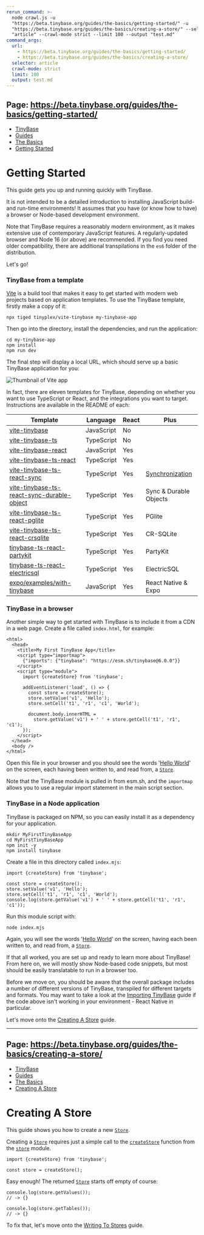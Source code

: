 ```yaml
---
rerun_command: >-
  node crawl.js -u
  "https://beta.tinybase.org/guides/the-basics/getting-started/" -u
  "https://beta.tinybase.org/guides/the-basics/creating-a-store/" --selector
  "article" --crawl-mode strict --limit 100 --output "test.md"
command_args:
  url:
    - https://beta.tinybase.org/guides/the-basics/getting-started/
    - https://beta.tinybase.org/guides/the-basics/creating-a-store/
  selector: article
  crawl-mode: strict
  limit: 100
  output: test.md
---
```


## Page: https://beta.tinybase.org/guides/the-basics/getting-started/

*   [TinyBase](/)
*   [Guides](/guides/)
*   [The Basics](/guides/the-basics/)
*   [Getting Started](/guides/the-basics/getting-started/)

# Getting Started

This guide gets you up and running quickly with TinyBase.

It is not intended to be a detailed introduction to installing JavaScript build- and run-time environments! It assumes that you have (or know how to have) a browser or Node-based development environment.

Note that TinyBase requires a reasonably modern environment, as it makes extensive use of contemporary JavaScript features. A regularly-updated browser and Node 16 (or above) are recommended. If you find you need older compatibility, there are additional transpilations in the `es6` folder of the distribution.

Let's go!

### TinyBase from a template

[Vite](https://vitejs.dev/) is a build tool that makes it easy to get started with modern web projects based on application templates. To use the TinyBase template, firstly make a copy of it:

    npx tiged tinyplex/vite-tinybase my-tinybase-app
    

Then go into the directory, install the dependencies, and run the application:

    cd my-tinybase-app
    npm install
    npm run dev
    

The final step will display a local URL, which should serve up a basic TinyBase application for you:

![Thumbnail of Vite app](/vite-tinybase.png "Thumbnail of Vite app")

In fact, there are eleven templates for TinyBase, depending on whether you want to use TypeScript or React, and the integrations you want to target. Instructions are available in the README of each:

| Template | Language | React | Plus |
| --- | --- | --- | --- |
| [vite-tinybase](https://github.com/tinyplex/vite-tinybase) | JavaScript | No |  |
| [vite-tinybase-ts](https://github.com/tinyplex/vite-tinybase-ts) | TypeScript | No |  |
| [vite-tinybase-react](https://github.com/tinyplex/vite-tinybase-react) | JavaScript | Yes |  |
| [vite-tinybase-ts-react](https://github.com/tinyplex/vite-tinybase-ts-react) | TypeScript | Yes |  |
| [vite-tinybase-ts-react-sync](https://github.com/tinyplex/vite-tinybase-ts-react-sync) | TypeScript | Yes | [Synchronization](/guides/synchronization/) |
| [vite-tinybase-ts-react-sync-durable-object](https://github.com/tinyplex/vite-tinybase-ts-react-sync-durable-object) | TypeScript | Yes | Sync & Durable Objects |
| [vite-tinybase-ts-react-pglite](https://github.com/tinyplex/vite-tinybase-ts-react-pglite) | TypeScript | Yes | PGlite |
| [vite-tinybase-ts-react-crsqlite](https://github.com/tinyplex/vite-tinybase-ts-react-crsqlite) | TypeScript | Yes | CR-SQLite |
| [tinybase-ts-react-partykit](https://github.com/tinyplex/tinybase-ts-react-partykit) | TypeScript | Yes | PartyKit |
| [tinybase-ts-react-electricsql](https://github.com/tinyplex/tinybase-ts-react-electricsql) | TypeScript | Yes | ElectricSQL |
| [expo/examples/with-tinybase](https://github.com/expo/examples/tree/master/with-tinybase) | JavaScript | Yes | React Native & Expo |

### TinyBase in a browser

Another simple way to get started with TinyBase is to include it from a CDN in a web page. Create a file called `index.html`, for example:

    <html>
      <head>
        <title>My First TinyBase App</title>
        <script type="importmap">
          {"imports": {"tinybase": "https://esm.sh/tinybase@6.0.0"}}
        </script>
        <script type="module">
          import {createStore} from 'tinybase';
    
          addEventListener('load', () => {
            const store = createStore();
            store.setValue('v1', 'Hello');
            store.setCell('t1', 'r1', 'c1', 'World');
    
            document.body.innerHTML =
              store.getValue('v1') + ' ' + store.getCell('t1', 'r1', 'c1');
          });
        </script>
      </head>
      <body />
    </html>
    

Open this file in your browser and you should see the words '[Hello World](/demos/hello-world/)' on the screen, each having been written to, and read from, a [`Store`](/api/store/interfaces/store/store/).

Note that the TinyBase module is pulled in from esm.sh, and the `importmap` allows you to use a regular import statement in the main script section.

### TinyBase in a Node application

TinyBase is packaged on NPM, so you can easily install it as a dependency for your application.

    mkdir MyFirstTinyBaseApp
    cd MyFirstTinyBaseApp
    npm init -y
    npm install tinybase
    

Create a file in this directory called `index.mjs`:

    import {createStore} from 'tinybase';
    
    const store = createStore();
    store.setValue('v1', 'Hello');
    store.setCell('t1', 'r1', 'c1', 'World');
    console.log(store.getValue('v1') + ' ' + store.getCell('t1', 'r1', 'c1'));
    

Run this module script with:

    node index.mjs
    

Again, you will see the words '[Hello World](/demos/hello-world/)' on the screen, having each been written to, and read from, a [`Store`](/api/store/interfaces/store/store/).

If that all worked, you are set up and ready to learn more about TinyBase! From here on, we will mostly show Node-based code snippets, but most should be easily translatable to run in a browser too.

Before we move on, you should be aware that the overall package includes a number of different versions of TinyBase, transpiled for different targets and formats. You may want to take a look at the [Importing TinyBase](/guides/the-basics/importing-tinybase/) guide if the code above isn't working in your environment - React Native in particular.

Let's move onto the [Creating A Store](/guides/the-basics/creating-a-store/) guide.

---

## Page: https://beta.tinybase.org/guides/the-basics/creating-a-store/

*   [TinyBase](/)
*   [Guides](/guides/)
*   [The Basics](/guides/the-basics/)
*   [Creating A Store](/guides/the-basics/creating-a-store/)

# Creating A Store

This guide shows you how to create a new [`Store`](/api/store/interfaces/store/store/).

Creating a [`Store`](/api/store/interfaces/store/store/) requires just a simple call to the [`createStore`](/api/store/functions/creation/createstore/) function from the [`store`](/api/store/) module.

    import {createStore} from 'tinybase';
    
    const store = createStore();
    

Easy enough! The returned [`Store`](/api/store/interfaces/store/store/) starts off empty of course:

    console.log(store.getValues());
    // -> {}
    
    console.log(store.getTables());
    // -> {}
    

To fix that, let's move onto the [Writing To Stores](/guides/the-basics/writing-to-stores/) guide.